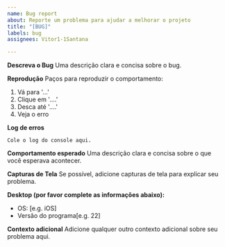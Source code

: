 ```yaml
---
name: Bug report
about: Reporte um problema para ajudar a melhorar o projeto
title: "[BUG]"
labels: bug
assignees: Vitor1-1Santana

---
```


**Descreva o Bug**
Uma descrição clara e concisa sobre o bug.

**Reprodução**
Paços para reproduzir o comportamento:
1. Vá para '...'
2. Clique em '....'
3. Desca até '....'
4. Veja o erro

**Log de erros**
```
Cole o log do console aqui.
```

**Comportamento esperado**
Uma descrição clara e concisa sobre o que você esperava acontecer.

**Capturas de Tela**
Se possível, adicione capturas de tela para explicar seu problema.

**Desktop (por favor complete as informações abaixo):**
 - OS: [e.g. iOS]
 - Versão do programa[e.g. 22]

**Contexto adicional**
Adicione qualquer outro contexto adicional sobre seu problema aqui.
